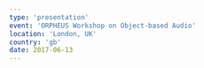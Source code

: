 ```yaml
---
type: 'presentation'
event: 'ORPHEUS Workshop on Object-based Audio'
location: 'London, UK'
country: 'gb'
date: 2017-06-13
---
```

